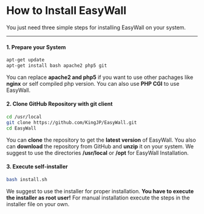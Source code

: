 # How to Install EasyWall

You just need three simple steps for installing EasyWall on your system.

---

#### 1. Prepare your System

```sh
apt-get update
apt-get install bash apache2 php5 git
```

You can replace **apache2 and php5** if you want to use other pachages like **nginx** or self compiled php version. You can also use **PHP CGI** to use EasyWall.


#### 2. Clone GitHub Repository with git client

```sh
cd /usr/local
git clone https://github.com/KingJP/EasyWall.git
cd EasyWall
```

You can **clone** the repository to get the **latest version** of EasyWall. You also can **download** the repository from GitHub and **unzip** it on your system.
We suggest to use the directories **/usr/local** or **/opt** for EasyWall Installation.


#### 3. Execute self-installer

```sh
bash install.sh
```

We suggest to use the installer for proper installation. **You have to execute the installer as root user!** For manual installation execute the steps in the installer file on your own.
